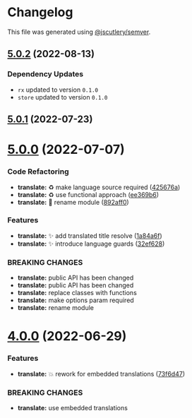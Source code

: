 # Changelog

This file was generated using [@jscutlery/semver](https://github.com/jscutlery/semver).

## [5.0.2](https://github.com/ngry-project/workspace/compare/translate@5.0.1...translate@5.0.2) (2022-08-13)

### Dependency Updates

* `rx` updated to version `0.1.0`
* `store` updated to version `0.1.0`


## [5.0.1](https://github.com/ngry-project/workspace/compare/translate@5.0.0...translate@5.0.1) (2022-07-23)



# [5.0.0](https://github.com/ngry-project/workspace/compare/translate@4.0.0...translate@5.0.0) (2022-07-07)


### Code Refactoring

* **translate:** :recycle: make language source required ([425676a](https://github.com/ngry-project/workspace/commit/425676a33279a832daa3aa6f8179dbb021e7c5b4))
* **translate:** :recycle: use functional approach ([ee369b6](https://github.com/ngry-project/workspace/commit/ee369b6561f7ebeb16f61b624bf7e21b9b452469))
* **translate:** :truck: rename module ([892aff0](https://github.com/ngry-project/workspace/commit/892aff051b3cd22d258aaa0ea8fd316cb20162da))


### Features

* **translate:** :sparkles: add translated title resolve ([1a84a6f](https://github.com/ngry-project/workspace/commit/1a84a6f5154133d36b494d2c2e15be36478d1023))
* **translate:** :sparkles: introduce language guards ([32ef628](https://github.com/ngry-project/workspace/commit/32ef628cfa6da6eba1def25f663816e5adb43fe0))


### BREAKING CHANGES

* **translate:** public API has been changed
* **translate:** public API has been changed
* **translate:** replace classes with functions
* **translate:** make options param required
* **translate:** rename module



# [4.0.0](https://github.com/ngry-project/workspace/compare/translate@3.0.0...translate@4.0.0) (2022-06-29)


### Features

* **translate:** :boom: rework for embedded translations ([73f6d47](https://github.com/ngry-project/workspace/commit/73f6d477ace4b729ce1df9d4a266576ec9bb466c))


### BREAKING CHANGES

* **translate:** use embedded translations
